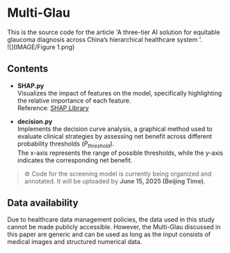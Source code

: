 # Multi-Glau
This is the source code for the article 'A three-tier AI solution for equitable glaucoma diagnosis across China’s hierarchical healthcare system '.<br>
![](IMAGE/Figure 1.png)  

## Contents

- **SHAP.py**  
  Visualizes the impact of features on the model, specifically highlighting the relative importance of each feature.  
  Reference: [SHAP Library](https://shap.readthedocs.io/en/latest/index.html#)

- **decision.py**  
  Implements the decision curve analysis, a graphical method used to evaluate clinical strategies by assessing net benefit across different probability thresholds (*P<sub>threshold</sub>*).  
  The x-axis represents the range of possible thresholds, while the y-axis indicates the corresponding net benefit.

> ⚙️ Code for the screening model is currently being organized and annotated. It will be uploaded by **June 15, 2025 (Beijing Time)**.


## Data availability
Due to healthcare data management policies, the data used in this study cannot be made publicly accessible. However, the Multi-Glau discussed in this paper are generic and can be used as long as the input consists of medical images and structured numerical data.



